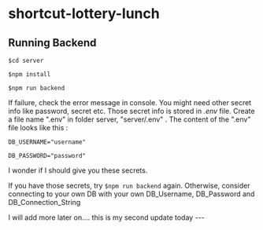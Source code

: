 # shortcut-lottery-lunch

## Running Backend
```
$cd server

$npm install

$npm run backend
```

If failure, check the error message in console. You might need other secret info like password, secret etc. Those secret info is stored in *.env* file. Create a file name ".env" in folder server, "server/.env" . The content of the ".env" file looks like this :

```
DB_USERNAME="username"

DB_PASSWORD="password"
```

I wonder if I should give you these secrets.

If you have those secrets, try `$npm run backend` again. Otherwise, consider connecting to your own DB with your own DB_Username, DB_Password and DB_Connection_String

I will add more later on....
this is  my second update today ---
